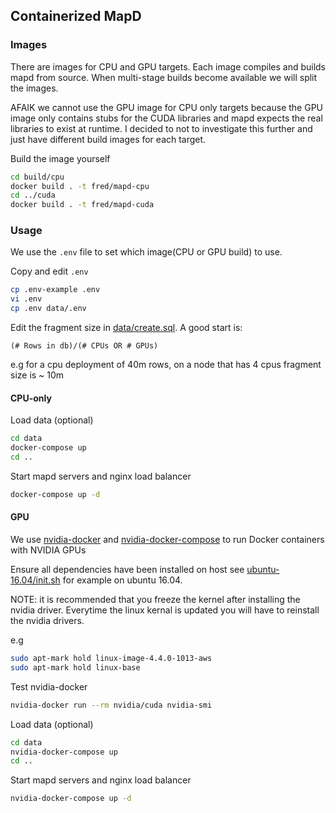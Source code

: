 ## Containerized MapD

### Images
There are images for CPU and GPU targets. Each image compiles and builds mapd
from source. When multi-stage builds become available we will split the images.

AFAIK we cannot use the GPU image for CPU only targets because the GPU image
only contains stubs for the CUDA libraries and mapd expects the real libraries
to exist at runtime. I decided to not to investigate this further and just have different build
images for each target.

Build the image yourself
```bash
cd build/cpu
docker build . -t fred/mapd-cpu
cd ../cuda
docker build . -t fred/mapd-cuda
```

### Usage
We use the `.env` file to set which image(CPU or GPU build) to use.

Copy and edit `.env`
```bash
cp .env-example .env
vi .env
cp .env data/.env
```

Edit the fragment size in [data/create.sql](data/create.sq).
A good start is:

    (# Rows in db)/(# CPUs OR # GPUs)

e.g for a cpu deployment of 40m rows, on a node that has 4 cpus fragment size
is ~ 10m

#### CPU-only
Load data (optional)
```bash
cd data
docker-compose up
cd ..
```

Start mapd servers and nginx load balancer
```bash
docker-compose up -d
```

#### GPU
We use [nvidia-docker](https://github.com/NVIDIA/nvidia-docker) and [nvidia-docker-compose](https://github.com/eywalker/nvidia-docker-compose) to run
Docker containers with NVIDIA GPUs

Ensure all dependencies have been installed on host see [ubuntu-16.04/init.sh](aws/init.sh) for example on ubuntu 16.04.

NOTE: it is recommended that you freeze the kernel after installing the nvidia driver.
Everytime the linux kernal is updated you will have to reinstall the nvidia drivers.

e.g
```bash
sudo apt-mark hold linux-image-4.4.0-1013-aws
sudo apt-mark hold linux-base
```

Test nvidia-docker
```bash
nvidia-docker run --rm nvidia/cuda nvidia-smi
```

Load data (optional)
```bash
cd data
nvidia-docker-compose up
cd ..
```

Start mapd servers and nginx load balancer
```bash
nvidia-docker-compose up -d
```
